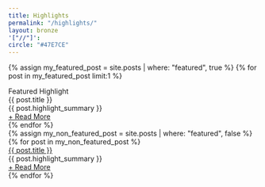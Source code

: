```yaml
---
title: Highlights
permalink: "/highlights/"
layout: bronze
'["//"]': 
circle: "#47E7CE"
---
```


{% assign my_featured_post = site.posts | where: "featured", true %}
{% for post in my_featured_post limit:1 %}
<div class="highlights_group discover_overlay" style="background-image: url('{{ post.cover }}');">
    <div class="discover_grid">
        <div class="highlights_meta">
            <div class="highlights_top">
                <div class="frow justify-end">
                    <div class="featured">
                        Featured Highlight
                    </div>
                </div>
            </div>
            <div class="highlights_bottom">
                <div class="frow justify-start">
                    <div>
                        <div class="featured_title">
                            {{ post.title }}
                        </div>
                        <div class="featured_summary">
                            {{ post.highlight_summary }}
                        </div>
                        <a class="brand_cta_v2" href="{{ post.url }}"><div class="featured_cta">
                            + Read More
                        </div></a>
                    </div>
                </div>
            </div>
        </div>
    </div>
</div>
{% endfor %}

<section class="textured_bg">
    <div class="discover_grid">
        <div class="highlights_items_meta">
            <div class="frow justify-between">
                {% assign my_non_featured_post = site.posts | where: "featured", false %}
                {% for post in my_non_featured_post %}
                <div class="highlights_item js_discover_reveal">
                    <div class="highlights_item_title">
                        <a href="{{ post.url }}">{{ post.title }}</a>
                    </div>
                    <div class="highlights_item_summary">
                        {{ post.highlight_summary }}
                    </div>
                    <a class="brand_cta_v2" href="{{ post.url }}"><div class="highlights_cta">
                        + Read More
                    </div></a>
                </div>
                {% endfor %}
            </div>
        </div>
    </div>
</section>
